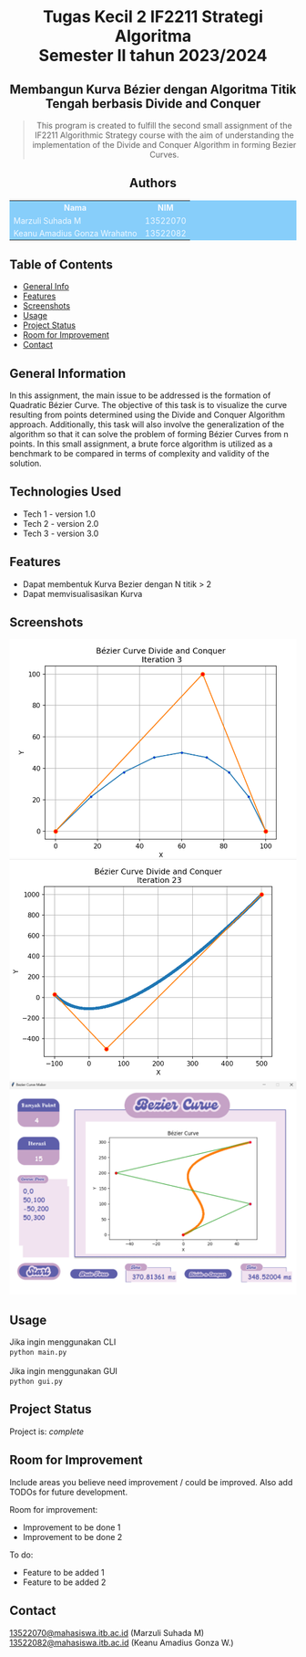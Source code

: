 <div align="center">

# Tugas Kecil 2 IF2211 Strategi Algoritma <br/> Semester II tahun 2023/2024 <br/> 
## Membangun Kurva Bézier dengan Algoritma Titik Tengah berbasis Divide and Conquer

> This program is created to fulfill the second small assignment of the IF2211 Algorithmic Strategy course with the aim of understanding the implementation of the Divide and Conquer Algorithm in forming Bezier Curves.

## Authors 

<table style="width:100%; background-color:#87CEFA; color:#F0F8FF;">
  <tr>
    <th>Nama</th>
    <th>NIM</th>
  </tr>
  <tr>
    <td>Marzuli Suhada M</td>
    <td>13522070</td>
  </tr>
  <tr>
    <td>Keanu Amadius Gonza Wrahatno</td>
    <td>13522082</td>
  </tr>
</table>

</div>

## Table of Contents
* [General Info](#general-information)
* [Features](#features)
* [Screenshots](#screenshots)
* [Usage](#usage)
* [Project Status](#project-status)
* [Room for Improvement](#room-for-improvement)
* [Contact](#contact)


## General Information
In this assignment, the main issue to be addressed is the formation of Quadratic Bézier Curve. The objective of this task is to visualize the curve resulting from points determined using the Divide and Conquer Algorithm approach. Additionally, this task will also involve the generalization of the algorithm so that it can solve the problem of forming Bézier Curves from n points. In this small assignment, a brute force algorithm is utilized as a benchmark to be compared in terms of complexity and validity of the solution.


## Technologies Used
- Tech 1 - version 1.0
- Tech 2 - version 2.0
- Tech 3 - version 3.0


## Features
- Dapat membentuk Kurva Bezier dengan N titik > 2
- Dapat memvisualisasikan Kurva


## Screenshots
![Example screenshot](./test/test_2.png)
![Example screenshot](./test/test_4.png)
![Example screenshot](./test/bonus_test5.png)



## Usage
Jika ingin menggunakan CLI <br>
`python main.py` <br>
<br>
Jika ingin menggunakan GUI <br>
`python gui.py`


## Project Status
Project is:  _complete_ 


## Room for Improvement
Include areas you believe need improvement / could be improved. Also add TODOs for future development.

Room for improvement:
- Improvement to be done 1
- Improvement to be done 2

To do:
- Feature to be added 1
- Feature to be added 2



## Contact
13522070@mahasiswa.itb.ac.id (Marzuli Suhada M) <br>
13522082@mahasiswa.itb.ac.id (Keanu Amadius Gonza W.)
